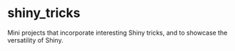 # shiny_tricks
Mini projects that incorporate interesting Shiny tricks, and to showcase the versatility of Shiny.
